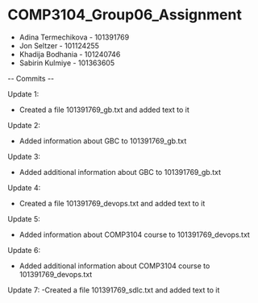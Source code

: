 # COMP3104_Group06_Assignment

- Adina Termechikova - 101391769
- Jon Seltzer - 101124255
- Khadija Bodhania - 101240746
- Sabirin  Kulmiye - 101363605

-- Commits --

Update 1: 
- Created a file 101391769_gb.txt and added text to it

Update 2:
- Added information about GBC to 101391769_gb.txt

Update 3:
- Added additional information about GBC to 101391769_gb.txt

Update 4: 
- Created a file 101391769_devops.txt and added text to it

Update 5:
- Added information about COMP3104 course to 101391769_devops.txt

Update 6:
- Added additional information about COMP3104 course to 101391769_devops.txt

Update 7:
-Created a file 101391769_sdlc.txt and added text to it